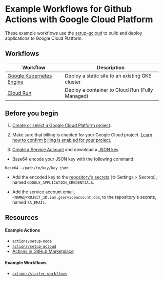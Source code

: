 # Example Workflows for Github Actions with Google Cloud Platform

These example workflows use the [setup-gcloud][action] to build and deploy applications to Google Cloud Platform.

## Workflows

|           Workflow              |        Description       |
| ------------------------------- | ------------------------ |
| [Google Kubernetes Engine](gke/)| Deploy a static site to an existing GKE cluster |
| [Cloud Run](cloud-run/)         | Deploy a container to Cloud Run (Fully Managed)|

## Before you begin

1. [Create or select a Google Cloud Platform project][project].

1. Make sure that billing is enabled for your Google Cloud project. [Learn how to confirm billing is enabled for your project.][billing]

1. [Create a Service Account][service-account] and download a [JSON key][key].

  * Base64 encode your JSON key with the following command:
  ```
  base64 ~/path/to/key/key.json
  ```

  * Add the encoded key to the [repository's secrets][secrets] (&#9881; Settings > Secrets), named `GOOGLE_APPLICATION_CREDENTIALS`.

  * Add the service account email, `<NAME@PROJECT_ID.iam.gserviceaccount.com`, to the repository's secrets, named `SA_EMAIL`.

## Resources

#### Example Actions
* [`actions/setup-node`](https://github.com/actions/setup-node)
* [`actions/setup-gcloud`](https://github.com/GoogleCloudPlatform/github-actions/tree/master/setup-gcloud)
* [Actions in GitHub Marketplace](https://github.com/marketplace?type=actions)

#### Example Workflows
* [`actions/starter-workflows`](https://github.com/actions/starter-workflows)


<!-- links -->
[action]: https://github.com/GoogleCloudPlatform/github-actions/tree/0c32120a9a2dda7fb9b392e6c3b90fa413b4642e/setup-gcloud
[project]: https://cloud.google.com/resource-manager/docs/creating-managing-projects#creating_a_project
[billing]: https://cloud.google.com/billing/docs/how-to/modify-project
[service-account]: https://cloud.google.com/iam/docs/creating-managing-service-accounts#creating
[key]: https://cloud.google.com/iam/docs/creating-managing-service-account-keys#creating_service_account_keys
[secrets]: https://help.github.com/en/actions/automating-your-workflow-with-github-actions/creating-and-using-encrypted-secrets
